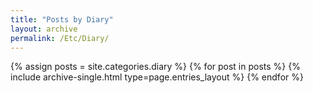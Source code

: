 ```yaml
---
title: "Posts by Diary"
layout: archive
permalink: /Etc/Diary/
---
```


{% assign posts = site.categories.diary %} {% for post in posts %} {% include archive-single.html type=page.entries_layout %} {% endfor %}

